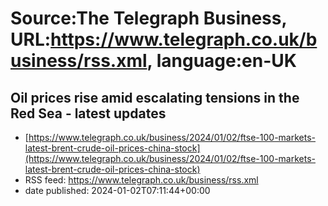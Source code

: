 # Source:The Telegraph Business, URL:https://www.telegraph.co.uk/business/rss.xml, language:en-UK

## Oil prices rise amid escalating tensions in the Red Sea - latest updates
 - [https://www.telegraph.co.uk/business/2024/01/02/ftse-100-markets-latest-brent-crude-oil-prices-china-stock](https://www.telegraph.co.uk/business/2024/01/02/ftse-100-markets-latest-brent-crude-oil-prices-china-stock)
 - RSS feed: https://www.telegraph.co.uk/business/rss.xml
 - date published: 2024-01-02T07:11:44+00:00



